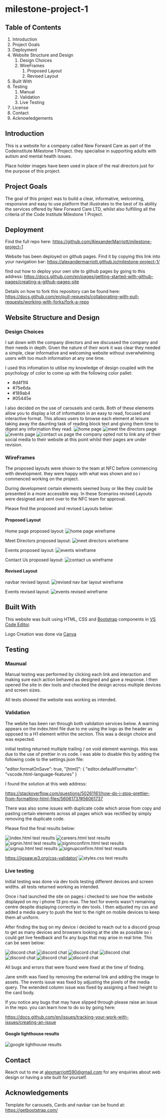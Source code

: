 # milestone-project-1

## Table of Contents

1. Introduction
2. Project Goals
3. Deployment
4. Website Structure and Design
   1. Design Choices
   2. WireFrames
      1. Proposed Layout
      2. Revised Layout
5. Built With
6. Testing
   1. Manual
   2. Validation
   3. Live Testing
7. License
8. Contact
9. Acknowledgements

## Introduction

This is a website for a company called New Forward Care as part of the Codeinstitute Milestone 1 Project.
they specialise in supporting adults with autism and mental health issues.

Place holder images have been used in place of the real directors just for the purpose of this project.

## Project Goals

The goal of this project was to build a clear, informative, welcoming, responsive and easy to use platform that illustrates to the best of its ability the services offered by New Forward Care LTD, whilst also fulfilling all the criteria of the Code Institute Milestone 1 Project.

## Deployment

Find the full repo here:
<https://github.com/AlexanderMarriott/milestone-project-1>

Website has been deployed on github pages. Find it by copying this link into your navigation bar:
<https://alexandermarriott.github.io/milestone-project-1/>

find out how to deploy your own site to github pages by going to this address:
<https://docs.github.com/en/pages/getting-started-with-github-pages/creating-a-github-pages-site>

Details on how to fork this repository can be found here:
<https://docs.github.com/en/pull-requests/collaborating-with-pull-requests/working-with-forks/fork-a-repo>

## Website Structure and Design

### Design Choices

I sat down with the company directors and we discussed the company and their needs in depth. Given the nature of their work it was clear they needed a simple, clear informative and welcoming website without overwhelming users with too much information at any one time.

I used this infomation to utilise my knowledge of design coupled with the psychology of color to come up with the following color pallet:

- #d4f1f4
- #75e6da
- #189ab4
- #05445e

I also decided on the use of carousels and cards. Both of these elements allow
you to display a lot of information in an easy to read, focused and interactive format. This allows users to browse each element at leisure taking away the daunting task of reading block text and giving them time to digest any information they read.
![home page](images/website/home.png)
![meet the directors page](images/website/meetthedirectors.png)
![events page](images/website/events.png)
![contact us page](images/website/contactus.png)
the company opted not to link any of their social media to their website at this point whilst their pages are under revision.

### WireFrames

The proposed layouts were shown to the team at NFC before commencing with development.
they were happy with what was shown and so i commenced working on the project.

During development certain elements seemed busy or like they could be presented in a more accessible way. In these Scenarios revised Layouts were designed and sent over to the NFC team for approval.

Please find the proposed and revised Layouts below:

#### Proposed Layout

Home page proposed layout:
![home page wireframe](images/wireframes/home.png)

Meet Directors proposed layout:
![meet directors wireframe](images/wireframes/meetdirectors.png)

Events proposed layout:
![events wireframe](images/wireframes/events.png)

Contact Us proposed layout:
![contact us wireframe](images/wireframes/contact.png)

#### Revised Layout

navbar revised layout:
![revised nav bar layout wireframe](images/wireframes/revisednavbar.png)

Events revised layout:
![events revised wireframe](images/wireframes/revisedevents.png)

## Built With

This website was built using HTML, CSS and [Bootstrap](https://getbootstrap.com/) components in [VS Code Editor](https://code.visualstudio.com/).

Logo Creation was done via [Canva](https://www.canva.com/)

## Testing

### Maunual

Manual testing was performed by clicking each link and interaction and making sure each action behaved as designed and gave a response.
I then opened the site in dev tools and checked the design across multiple devices and screen sizes.

All tests showed the website was working as intended.

### Validation

The webite has been ran through both validation services below.
A warning appears on the index.html file due to me using the logo as the header as opposed to a H1 element within the section. This was a design choice and was expected.

initial testing returned multiple trailing / on void element warnings. this was due to the use of prettier in vs code. i was able to disable this by adding the following code to the settings.json file:

"editor.formatOnSave": true,
"[html]": {
"editor.defaultFormatter": "vscode.html-language-features"
}

I found the solution at this web address:

<https://stackoverflow.com/questions/50261161/how-do-i-stop-prettier-from-formatting-html-files/56061737#56061737>

There was also some issues with duplicate code which arose from copy and pasting certain elements across all pages which was rectified by simply removing the duplicate code.

Please find the final results below:

![index.html test results](images/testing/validation/index.html-test.png)
![careers.html test results](images/testing/validation/careers.html-test.png)
![signin.html test results](images/testing/validation/signin.html-test.png)
![signinconfirm.html test results](images/testing/validation/signinconfirm.html-test.png)
![signup.html test results](images/testing/validation/signup.html-test.png)
![signupconfirm.html test results](images/testing/validation/signupconfirm.html-test.png)

<https://jigsaw.w3.org/css-validator/>
![styles.css test results](images/testing/validation/css-test.png)

### Live testing

Initial testing was done via dev tools testing different devices and screen widths.
all tests returned working as intended.

Once i had launched the site on pages i checked to see how the website displayed on my i phone 13 pro max. The text for events wasn't remaining centre despite displaying correctly in dev tools. I then adjusted my css and added a media query to push the text to the right on mobile devices to keep them all uniform.

After finding the bug on my device i decided to reach out to a discord group to get as many devices and browsers looking at the site as possible so i could get live feedback and fix any bugs that may arise in real time. This can be seen below:

![discord chat](images/testing/livetest/discord1.png)
![discord chat](images/testing/livetest/eventsbug.png)
![discord chat](images/testing/livetest/eventsbugfix.png)
![discord chat](images/testing/livetest/firefoxcardbug.png)
![discord chat](images/testing/livetest/firefoxcardfix.png)
![discord chat](images/testing/livetest/janesmithbug.png)
![discord chat](images/testing/livetest/janesmithlivefix.png)

All bugs and errors that were found were fixed at the time of finding.

Jane smith was fixed by removing the external link and adding the image to assets.
The events issue was fixed by adjusting the pixels of the media query.
The extended column issue was fixed by assigning a fixed height to the card body.

If you notice any bugs that may have slipped through please raise an issue in the repo. you can learn how to do so by going here:

<https://docs.github.com/en/issues/tracking-your-work-with-issues/creating-an-issue>

#### Google lighthouse results

![google lighthouse results](images/testing/lighthouse-results.png)

## Contact

Reach out to me at <alexmarriott590@gmail.com> for any enquiries about web design or having a site built for yourself.

## Acknowledgements

Template for carousels, Cards and navbar can be found at:
<https://getbootstrap.com/>
